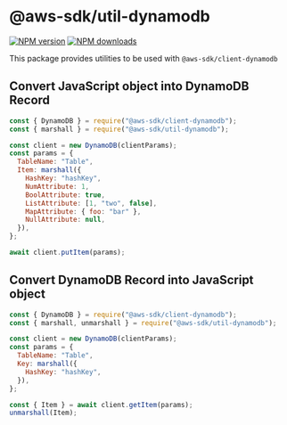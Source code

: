 # @aws-sdk/util-dynamodb

[![NPM version](https://img.shields.io/npm/v/@aws-sdk/util-dynamodb/rc.svg)](https://www.npmjs.com/package/@aws-sdk/util-dynamodb)
[![NPM downloads](https://img.shields.io/npm/dm/@aws-sdk/util-dynamodb.svg)](https://www.npmjs.com/package/@aws-sdk/util-dynamodb)

This package provides utilities to be used with `@aws-sdk/client-dynamodb`

## Convert JavaScript object into DynamoDB Record

```js
const { DynamoDB } = require("@aws-sdk/client-dynamodb");
const { marshall } = require("@aws-sdk/util-dynamodb");

const client = new DynamoDB(clientParams);
const params = {
  TableName: "Table",
  Item: marshall({
    HashKey: "hashKey",
    NumAttribute: 1,
    BoolAttribute: true,
    ListAttribute: [1, "two", false],
    MapAttribute: { foo: "bar" },
    NullAttribute: null,
  }),
};

await client.putItem(params);
```

## Convert DynamoDB Record into JavaScript object

```js
const { DynamoDB } = require("@aws-sdk/client-dynamodb");
const { marshall, unmarshall } = require("@aws-sdk/util-dynamodb");

const client = new DynamoDB(clientParams);
const params = {
  TableName: "Table",
  Key: marshall({
    HashKey: "hashKey",
  }),
};

const { Item } = await client.getItem(params);
unmarshall(Item);
```
